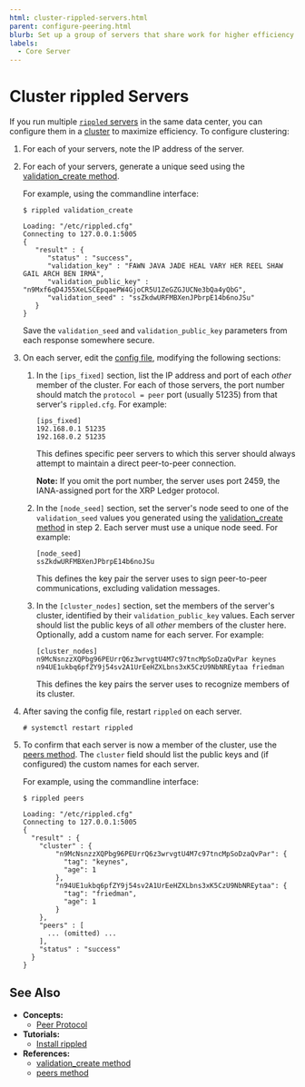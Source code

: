 ```yaml
---
html: cluster-rippled-servers.html
parent: configure-peering.html
blurb: Set up a group of servers that share work for higher efficiency.
labels:
  - Core Server
---
```

# Cluster rippled Servers

If you run multiple [`rippled` servers](../../../concepts/networks-and-servers/index.md) in the same data center, you can configure them in a [cluster](../../../concepts/networks-and-servers/clustering.md) to maximize efficiency. To configure clustering:

1. For each of your servers, note the IP address of the server.

2. For each of your servers, generate a unique seed using the [validation_create method](../../../references/http-websocket-apis/admin-api-methods/key-generation-methods/validation_create.md).

    For example, using the commandline interface:

    ```
    $ rippled validation_create

    Loading: "/etc/rippled.cfg"
    Connecting to 127.0.0.1:5005
    {
       "result" : {
          "status" : "success",
          "validation_key" : "FAWN JAVA JADE HEAL VARY HER REEL SHAW GAIL ARCH BEN IRMA",
          "validation_public_key" : "n9Mxf6qD4J55XeLSCEpqaePW4GjoCR5U1ZeGZGJUCNe3bQa4yQbG",
          "validation_seed" : "ssZkdwURFMBXenJPbrpE14b6noJSu"
       }
    }
    ```

    Save the `validation_seed` and `validation_public_key` parameters from each response somewhere secure.

3. On each server, edit the [config file](https://github.com/XRPLF/rippled/blob/master/cfg/rippled-example.cfg), modifying the following sections:

    1. In the `[ips_fixed]` section, list the IP address and port of each _other_ member of the cluster. For each of those servers, the port number should match the `protocol = peer` port (usually 51235) from that server's `rippled.cfg`. For example:

        ```
        [ips_fixed]
        192.168.0.1 51235
        192.168.0.2 51235
        ```

        This defines specific peer servers to which this server should always attempt to maintain a direct peer-to-peer connection.

        **Note:** If you omit the port number, the server uses port 2459, the IANA-assigned port for the XRP Ledger protocol.

    2. In the `[node_seed]` section, set the server's node seed to one of the `validation_seed` values you generated using the [validation_create method](../../../references/http-websocket-apis/admin-api-methods/key-generation-methods/validation_create.md) in step 2. Each server must use a unique node seed. For example:

        ```
        [node_seed]
        ssZkdwURFMBXenJPbrpE14b6noJSu
        ```

        This defines the key pair the server uses to sign peer-to-peer communications, excluding validation messages.

    3. In the `[cluster_nodes]` section, set the members of the server's cluster, identified by their `validation_public_key` values. Each server should list the public keys of all _other_ members of the cluster here. Optionally, add a custom name for each server. For example:

        ```
        [cluster_nodes]
        n9McNsnzzXQPbg96PEUrrQ6z3wrvgtU4M7c97tncMpSoDzaQvPar keynes
        n94UE1ukbq6pfZY9j54sv2A1UrEeHZXLbns3xK5CzU9NbNREytaa friedman
        ```

        This defines the key pairs the server uses to recognize members of its cluster.

4. After saving the config file, restart `rippled` on each server.

    ```
    # systemctl restart rippled
    ```

5. To confirm that each server is now a member of the cluster, use the [peers method](../../../references/http-websocket-apis/admin-api-methods/peer-management-methods/peers.md). The `cluster` field should list the public keys and (if configured) the custom names for each server.

    For example, using the commandline interface:

    ```
    $ rippled peers

    Loading: "/etc/rippled.cfg"
    Connecting to 127.0.0.1:5005
    {
      "result" : {
        "cluster" : {
            "n9McNsnzzXQPbg96PEUrrQ6z3wrvgtU4M7c97tncMpSoDzaQvPar": {
              "tag": "keynes",
              "age": 1
            },
            "n94UE1ukbq6pfZY9j54sv2A1UrEeHZXLbns3xK5CzU9NbNREytaa": {
              "tag": "friedman",
              "age": 1
            }
        },
        "peers" : [
          ... (omitted) ...
        ],
        "status" : "success"
      }
    }
    ```

## See Also

- **Concepts:**
    - [Peer Protocol](../../../concepts/networks-and-servers/peer-protocol.md)
- **Tutorials:**
    - [Install rippled](../../installation/index.md)
- **References:**
    - [validation_create method](../../../references/http-websocket-apis/admin-api-methods/key-generation-methods/validation_create.md)
    - [peers method](../../../references/http-websocket-apis/admin-api-methods/peer-management-methods/peers.md)
